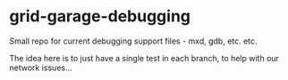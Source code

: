 

# grid-garage-debugging
Small repo for current debugging support files - mxd, gdb, etc. etc.

The idea here is to just have a single test in each branch, to help with our network issues...


